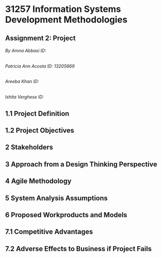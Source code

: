 # 31257 Information Systems Development Methodologies
## Assignment 2: Project 
###### By Amna Abbasi ID:
###### Patricia Ann Acosta ID: 13205669
###### Areeba Khan ID:
###### Ishita Verghese ID:

## 1.1 Project Definition
## 1.2 Project Objectives
## 2 Stakeholders
## 3 Approach from a Design Thinking Perspective
## 4 Agile Methodology
## 5 System Analysis Assumptions
## 6 Proposed Workproducts and Models
## 7.1 Competitive Advantages 
## 7.2 Adverse Effects to Business if Project Fails

